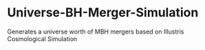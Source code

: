 # Universe-BH-Merger-Simulation
Generates a universe worth of MBH mergers based on Illustris Cosmological Simulation
